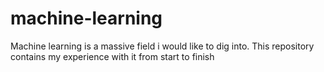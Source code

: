 # machine-learning
Machine learning is a massive field i would like to dig into. This repository contains my experience with it from start to finish

